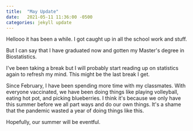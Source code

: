 ```yaml
---
title:  "May Update"
date:   2021-05-11 11:36:00 -0500
categories: jekyll update
---
```


Hellooo it has been a while. I got caught up in all the school work and stuff.

But I can say that I have graduated now and gotten my Master's degree in Biostatistics.

I've been taking a break but I will probably start reading up on statistics again to refresh my mind. This might be the last break I get.

Since February, I have been spending more time with my classmates. With everyone vaccinated, we have been doing things like playing volleyball, eating hot pot, and picking blueberries. I think it's because we only have this summer before we all part ways and do our own things. It's a shame that the pandemic wasted a year of doing things like this.

Hopefully, our summer will be eventful.